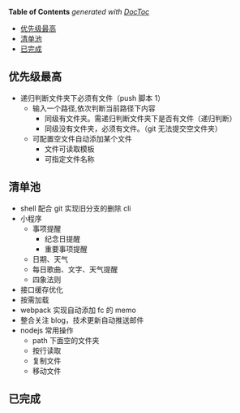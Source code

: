 <!-- START doctoc generated TOC please keep comment here to allow auto update -->
<!-- DON'T EDIT THIS SECTION, INSTEAD RE-RUN doctoc TO UPDATE -->

**Table of Contents** _generated with [DocToc](https://github.com/thlorenz/doctoc)_

- [优先级最高](#%E4%BC%98%E5%85%88%E7%BA%A7%E6%9C%80%E9%AB%98)
- [清单池](#%E6%B8%85%E5%8D%95%E6%B1%A0)
- [已完成](#%E5%B7%B2%E5%AE%8C%E6%88%90)

<!-- END doctoc generated TOC please keep comment here to allow auto update -->

## 优先级最高

- 递归判断文件夹下必须有文件（push 脚本 1）
  - 输入一个路径,依次判断当前路径下内容
    - 同级有文件夹。需递归判断文件夹下是否有文件（递归判断）
    - 同级没有文件夹，必须有文件。（git 无法提交空文件夹）
  - 可配置空文件自动添加某个文件
    - 文件可读取模板
    - 可指定文件名称

## 清单池

- shell 配合 git 实现旧分支的删除 cli
- 小程序
  - 事项提醒
    - 纪念日提醒
    - 重要事项提醒
  - 日期、天气
  - 每日歌曲、文字、天气提醒
  - 四象法则
- 接口缓存优化
- 按需加载
- webpack 实现自动添加 fc 的 memo
- 整合关注 blog，技术更新自动推送邮件
- nodejs 常用操作
  - path 下面空的文件夹
  - 按行读取
  - 复制文件
  - 移动文件

## 已完成

